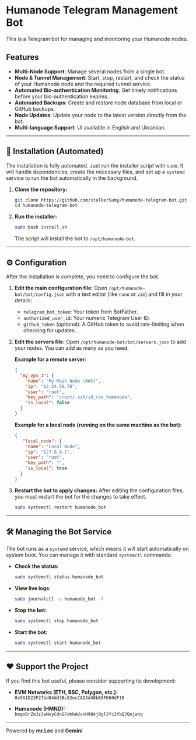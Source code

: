 # Humanode Telegram Management Bot

This is a Telegram bot for managing and monitoring your Humanode nodes.

## Features

*   **Multi-Node Support**: Manage several nodes from a single bot.
*   **Node & Tunnel Management**: Start, stop, restart, and check the status of your Humanode node and the required tunnel service.
*   **Automated Bio-authentication Monitoring**: Get timely notifications before your bio-authentication expires.
*   **Automated Backups**: Create and restore node database from local or GitHub backups.
*   **Node Updates**: Update your node to the latest version directly from the bot.
*   **Multi-language Support**: UI available in English and Ukrainian.

---

## 🚀 Installation (Automated)

The installation is fully automated. Just run the installer script with `sudo`. It will handle dependencies, create the necessary files, and set up a `systemd` service to run the bot automatically in the background.

1.  **Clone the repository:**
    ```bash
    git clone https://github.com/stalkerSumy/humanode-telegram-bot.git
    cd humanode-telegram-bot
    ```

2.  **Run the installer:**
    ```bash
    sudo bash install.sh
    ```
    The script will install the bot to `/opt/humanode-bot`.

---

## ⚙️ Configuration

After the installation is complete, you need to configure the bot.

1.  **Edit the main configuration file:**
    Open `/opt/humanode-bot/bot/config.json` with a text editor (like `nano` or `vim`) and fill in your details:
    *   `telegram_bot_token`: Your token from BotFather.
    *   `authorized_user_id`: Your numeric Telegram User ID.
    *   `github_token` (optional): A GitHub token to avoid rate-limiting when checking for updates.

2.  **Edit the servers file:**
    Open `/opt/humanode-bot/bot/servers.json` to add your nodes. You can add as many as you need.

    **Example for a remote server:**
    ```json
    {
      "my_vps_1": {
        "name": "My Main Node (AWS)",
        "ip": "12.34.56.78",
        "user": "root",
        "key_path": "/root/.ssh/id_rsa_humanode",
        "is_local": false
      }
    }
    ```

    **Example for a local node (running on the same machine as the bot):**
    ```json
    {
       "local_node": {
        "name": "Local Node",
        "ip": "127.0.0.1",
        "user": "root",
        "key_path": "",
        "is_local": true
      }
    }
    ```

3.  **Restart the bot to apply changes:**
    After editing the configuration files, you must restart the bot for the changes to take effect.
    ```bash
    sudo systemctl restart humanode_bot
    ```

---

## 🛠️ Managing the Bot Service

The bot runs as a `systemd` service, which means it will start automatically on system boot. You can manage it with standard `systemctl` commands:

*   **Check the status:**
    ```bash
    sudo systemctl status humanode_bot
    ```

*   **View live logs:**
    ```bash
    sudo journalctl -u humanode_bot -f
    ```

*   **Stop the bot:**
    ```bash
    sudo systemctl stop humanode_bot
    ```

*   **Start the bot:**
    ```bash
    sudo systemctl start humanode_bot
    ```

---

## ❤️ Support the Project

If you find this bot useful, please consider supporting its development:

- **EVM Networks (ETH, BSC, Polygon, etc.):**
  `0x5A1D23F27bd84dd3Bc02ecCAD3d48bEAFD60dF10`

- **Humanode (HMND):**
  `hmqxDrZmJzJwNoyCdnGFdmhAVvnH984j8gFJfc2fbQ7Qnjwnq`

---
Powered by **mr.Lee** and **Gemini**